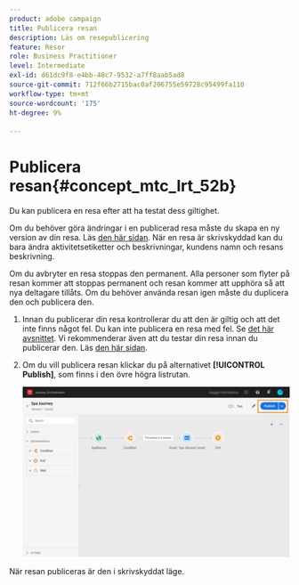 ```yaml
---
product: adobe campaign
title: Publicera resan
description: Läs om resepublicering
feature: Resor
role: Business Practitioner
level: Intermediate
exl-id: d61dc9f8-e4bb-48c7-9532-a7ff8aab5ad8
source-git-commit: 712f66b2715bac0af206755e59728c95499fa110
workflow-type: tm+mt
source-wordcount: '175'
ht-degree: 9%

---
```


# Publicera resan{#concept_mtc_lrt_52b}

Du kan publicera en resa efter att ha testat dess giltighet.

Om du behöver göra ändringar i en publicerad resa måste du skapa en ny version av din resa. Läs [den här sidan](../building-journeys/journey-versions.md). När en resa är skrivskyddad kan du bara ändra aktivitetsetiketter och beskrivningar, kundens namn och resans beskrivning.

Om du avbryter en resa stoppas den permanent. Alla personer som flyter på resan kommer att stoppas permanent och resan kommer att upphöra så att nya deltagare tillåts. Om du behöver använda resan igen måste du duplicera den och publicera den.

1. Innan du publicerar din resa kontrollerar du att den är giltig och att det inte finns något fel. Du kan inte publicera en resa med fel. Se [det här avsnittet](../about/troubleshooting.md#section_h3q_kqk_fhb). Vi rekommenderar även att du testar din resa innan du publicerar den. Läs [den här sidan](../building-journeys/testing-the-journey.md).
1. Om du vill publicera resan klickar du på alternativet **[!UICONTROL Publish]**, som finns i den övre högra listrutan.

   ![](../assets/journeyuc1_18.png)

När resan publiceras är den i skrivskyddat läge.
